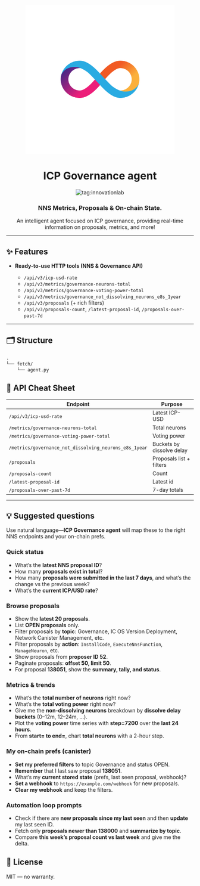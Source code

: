 <p align="center">
  <img src="./public/icp-logo.png" alt="Description" width="400"/>
</p>

<h1 align="center">ICP Governance agent</h1>

<div align="center">
  <img src="https://img.shields.io/badge/innovationlab-3D8BD3" alt="tag:innovationlab">
</div>

<h3 align="center">NNS Metrics, Proposals & On-chain State.</h3>
<p align="center">An intelligent agent focused on ICP governance, providing real-time information on proposals, metrics, and more!</p>

---

## ✨ Features

* **Ready-to-use HTTP tools (NNS & Governance API)**

  * `/api/v3/icp-usd-rate`
  * `/api/v3/metrics/governance-neurons-total`
  * `/api/v3/metrics/governance-voting-power-total`
  * `/api/v3/metrics/governance_not_dissolving_neurons_e8s_1year`
  * `/api/v3/proposals` (+ rich filters)
  * `/api/v3/proposals-count`, `/latest-proposal-id`, `/proposals-over-past-7d`

---

## 🗂 Structure

```
.
└── fetch/
    └── agent.py
```

## 🧰 API Cheat Sheet

| Endpoint                                               | Purpose                   |
| ------------------------------------------------------ | ------------------------- |
| `/api/v3/icp-usd-rate`                                 | Latest ICP-USD            |
| `/metrics/governance-neurons-total`                    | Total neurons             |
| `/metrics/governance-voting-power-total`               | Voting power              |
| `/metrics/governance_not_dissolving_neurons_e8s_1year` | Buckets by dissolve delay |
| `/proposals`                                           | Proposals list + filters  |
| `/proposals-count`                                     | Count                     |
| `/latest-proposal-id`                                  | Latest id                 |
| `/proposals-over-past-7d`                              | 7-day totals              |

---

## 💡 Suggested questions

Use natural language—**ICP Governance agent** will map these to the right NNS endpoints and your on-chain prefs.

### Quick status

* What’s the **latest NNS proposal ID**?
* How many **proposals exist in total**?
* How many **proposals were submitted in the last 7 days**, and what’s the change vs the previous week?
* What’s the **current ICP/USD rate**?

### Browse proposals

* Show the **latest 20 proposals**.
* List **OPEN proposals** only.
* Filter proposals by **topic**: Governance, IC OS Version Deployment, Network Canister Management, etc.
* Filter proposals by **action**: `InstallCode`, `ExecuteNnsFunction`, `ManageNeuron`, etc.
* Show proposals from **proposer ID 52**.
* Paginate proposals: **offset 50, limit 50**.
* For proposal **138051**, show the **summary, tally, and status**.

### Metrics & trends

* What’s the **total number of neurons** right now?
* What’s the **total voting power** right now?
* Give me the **non-dissolving neurons** breakdown by **dissolve delay buckets** (0–12m, 12–24m, …).
* Plot the **voting power** time series with **step=7200** over the **last 24 hours**.
* From **start=<ts> to end=<ts>**, chart **total neurons** with a 2-hour step.

### My on-chain prefs (canister)

* **Set my preferred filters** to topic Governance and status OPEN.
* **Remember** that I last saw proposal **138051**.
* What’s my **current stored state** (prefs, last seen proposal, webhook)?
* **Set a webhook** to `https://example.com/webhook` for new proposals.
* **Clear my webhook** and keep the filters.

### Automation loop prompts

* Check if there are **new proposals since my last seen** and then **update** my last seen ID.
* Fetch only **proposals newer than 138000** and **summarize by topic**.
* Compare **this week’s proposal count vs last week** and give me the delta.


## 📄 License

MIT — no warranty.